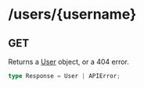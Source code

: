 # /users/\{username\}

## GET

Returns a [User](/types#user) object, or a 404 error.

```ts
type Response = User | APIError;
```
